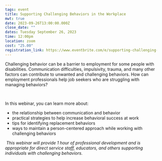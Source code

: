 ```yaml
---
tags: event
title: Supporting Challenging Behaviors in the Workplace
mwt: true
date: 2023-09-26T13:00:00.000Z
close_date: ""
dates: Tuesday September 26, 2023
time: 12:00pm
location: zoom
cost: "25.00"
registration_link: https://www.eventbrite.com/e/supporting-challenging-behaviors-in-the-workplace-tickets-717222771617?aff=oddtdtcreator
---
```

Challenging behavior can be a barrier to employment for some people with disabilities. Communication difficulties, impulsivity, trauma, and many other factors can contribute to unwanted and challenging behaviors. How can employment professionals help job seekers who are struggling with managing behaviors? 

 

In this webinar, you can learn more about:

* the relationship between communication and behavior
* practical strategies to help increase behavioral success at work
* tips for identifying replacement behaviors
* ways to maintain a person-centered approach while working with challenging behaviors

 *This webinar will provide 1 hour of professional development and is appropriate for direct service staff, educators, and others supporting individuals with challenging behaviors.*
